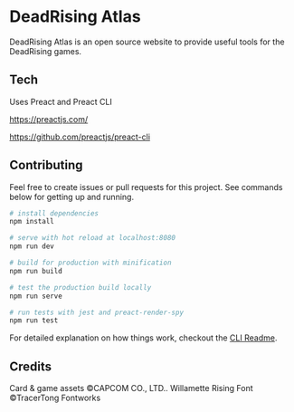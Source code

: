 # DeadRising Atlas

DeadRising Atlas is an open source website to provide useful tools for the DeadRising games.

## Tech

Uses Preact and Preact CLI

https://preactjs.com/

https://github.com/preactjs/preact-cli

## Contributing

Feel free to create issues or pull requests for this project. See commands below for getting up and running.

``` bash
# install dependencies
npm install

# serve with hot reload at localhost:8080
npm run dev

# build for production with minification
npm run build

# test the production build locally
npm run serve

# run tests with jest and preact-render-spy 
npm run test
```

For detailed explanation on how things work, checkout the [CLI Readme](https://github.com/developit/preact-cli/blob/master/README.md).

## Credits

Card & game assets &copy;CAPCOM CO., LTD..
Willamette Rising Font &copy;TracerTong Fontworks